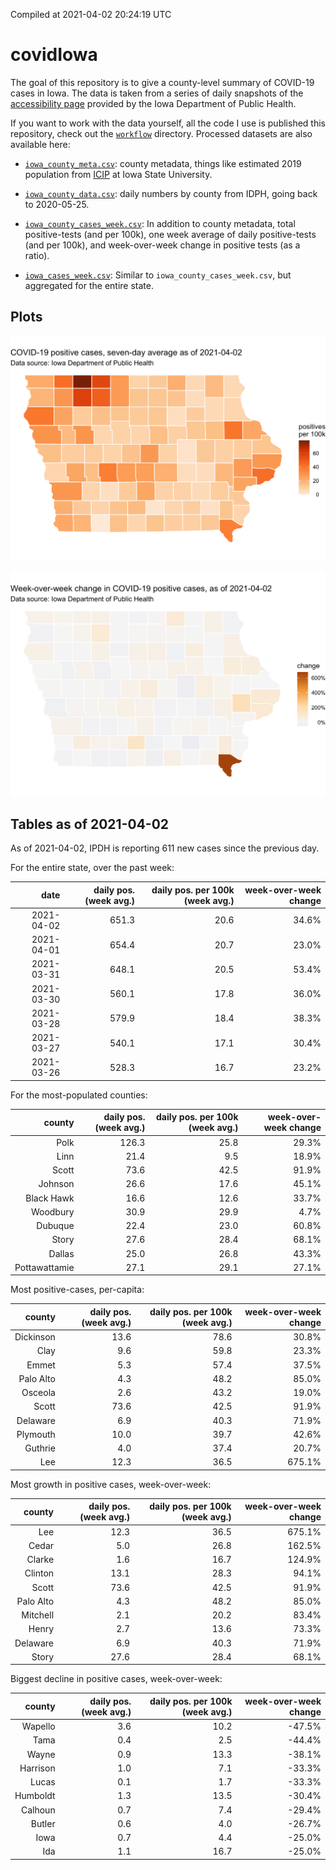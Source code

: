Compiled at 2021-04-02 20:24:19 UTC

<!-- README.md is generated from README.Rmd. Please edit that file -->

# covidIowa

<!-- badges: start -->

<!-- badges: end -->

The goal of this repository is to give a county-level summary of
COVID-19 cases in Iowa. The data is taken from a series of daily
snapshots of the [accessibility
page](https://coronavirus.iowa.gov/pages/access) provided by the Iowa
Department of Public Health.

If you want to work with the data yourself, all the code I use is
published this repository, check out the [`workflow`](workflow)
directory. Processed datasets are also available here:

  - [`iowa_county_meta.csv`](https://raw.githubusercontent.com/ijlyttle/covidIowa/master/workflow/data/99-publish/iowa_county_meta.csv):
    county metadata, things like estimated 2019 population from
    [ICIP](https://www.icip.iastate.edu/tables/population/counties-estimates)
    at Iowa State University.

  - [`iowa_county_data.csv`](https://raw.githubusercontent.com/ijlyttle/covidIowa/master/workflow/data/99-publish/iowa_county_data.csv):
    daily numbers by county from IDPH, going back to 2020-05-25.

  - [`iowa_county_cases_week.csv`](https://raw.githubusercontent.com/ijlyttle/covidIowa/master/workflow/data/99-publish/iowa_county_data.csv):
    In addition to county metadata, total positive-tests (and per 100k),
    one week average of daily positive-tests (and per 100k), and
    week-over-week change in positive tests (as a ratio).

  - [`iowa_cases_week.csv`](https://raw.githubusercontent.com/ijlyttle/covidIowa/master/workflow/data/99-publish/iowa_cases_week.csv):
    Similar to `iowa_county_cases_week.csv`, but aggregated for the
    entire state.

## Plots

![](workflow/data/99-publish/iowa_cases.png)

![](workflow/data/99-publish/iowa_change.png)

## Tables as of 2021-04-02

As of 2021-04-02, IPDH is reporting 611 new cases since the previous
day.

For the entire state, over the past week:

|       date | daily pos. (week avg.) | daily pos. per 100k (week avg.) | week-over-week change |
| ---------: | ---------------------: | ------------------------------: | --------------------: |
| 2021-04-02 |                  651.3 |                            20.6 |                 34.6% |
| 2021-04-01 |                  654.4 |                            20.7 |                 23.0% |
| 2021-03-31 |                  648.1 |                            20.5 |                 53.4% |
| 2021-03-30 |                  560.1 |                            17.8 |                 36.0% |
| 2021-03-28 |                  579.9 |                            18.4 |                 38.3% |
| 2021-03-27 |                  540.1 |                            17.1 |                 30.4% |
| 2021-03-26 |                  528.3 |                            16.7 |                 23.2% |

For the most-populated counties:

|        county | daily pos. (week avg.) | daily pos. per 100k (week avg.) | week-over-week change |
| ------------: | ---------------------: | ------------------------------: | --------------------: |
|          Polk |                  126.3 |                            25.8 |                 29.3% |
|          Linn |                   21.4 |                             9.5 |                 18.9% |
|         Scott |                   73.6 |                            42.5 |                 91.9% |
|       Johnson |                   26.6 |                            17.6 |                 45.1% |
|    Black Hawk |                   16.6 |                            12.6 |                 33.7% |
|      Woodbury |                   30.9 |                            29.9 |                  4.7% |
|       Dubuque |                   22.4 |                            23.0 |                 60.8% |
|         Story |                   27.6 |                            28.4 |                 68.1% |
|        Dallas |                   25.0 |                            26.8 |                 43.3% |
| Pottawattamie |                   27.1 |                            29.1 |                 27.1% |

Most positive-cases, per-capita:

|    county | daily pos. (week avg.) | daily pos. per 100k (week avg.) | week-over-week change |
| --------: | ---------------------: | ------------------------------: | --------------------: |
| Dickinson |                   13.6 |                            78.6 |                 30.8% |
|      Clay |                    9.6 |                            59.8 |                 23.3% |
|     Emmet |                    5.3 |                            57.4 |                 37.5% |
| Palo Alto |                    4.3 |                            48.2 |                 85.0% |
|   Osceola |                    2.6 |                            43.2 |                 19.0% |
|     Scott |                   73.6 |                            42.5 |                 91.9% |
|  Delaware |                    6.9 |                            40.3 |                 71.9% |
|  Plymouth |                   10.0 |                            39.7 |                 42.6% |
|   Guthrie |                    4.0 |                            37.4 |                 20.7% |
|       Lee |                   12.3 |                            36.5 |                675.1% |

Most growth in positive cases, week-over-week:

|    county | daily pos. (week avg.) | daily pos. per 100k (week avg.) | week-over-week change |
| --------: | ---------------------: | ------------------------------: | --------------------: |
|       Lee |                   12.3 |                            36.5 |                675.1% |
|     Cedar |                    5.0 |                            26.8 |                162.5% |
|    Clarke |                    1.6 |                            16.7 |                124.9% |
|   Clinton |                   13.1 |                            28.3 |                 94.1% |
|     Scott |                   73.6 |                            42.5 |                 91.9% |
| Palo Alto |                    4.3 |                            48.2 |                 85.0% |
|  Mitchell |                    2.1 |                            20.2 |                 83.4% |
|     Henry |                    2.7 |                            13.6 |                 73.3% |
|  Delaware |                    6.9 |                            40.3 |                 71.9% |
|     Story |                   27.6 |                            28.4 |                 68.1% |

Biggest decline in positive cases, week-over-week:

|   county | daily pos. (week avg.) | daily pos. per 100k (week avg.) | week-over-week change |
| -------: | ---------------------: | ------------------------------: | --------------------: |
|  Wapello |                    3.6 |                            10.2 |               \-47.5% |
|     Tama |                    0.4 |                             2.5 |               \-44.4% |
|    Wayne |                    0.9 |                            13.3 |               \-38.1% |
| Harrison |                    1.0 |                             7.1 |               \-33.3% |
|    Lucas |                    0.1 |                             1.7 |               \-33.3% |
| Humboldt |                    1.3 |                            13.5 |               \-30.4% |
|  Calhoun |                    0.7 |                             7.4 |               \-29.4% |
|   Butler |                    0.6 |                             4.0 |               \-26.7% |
|     Iowa |                    0.7 |                             4.4 |               \-25.0% |
|      Ida |                    1.1 |                            16.7 |               \-25.0% |
